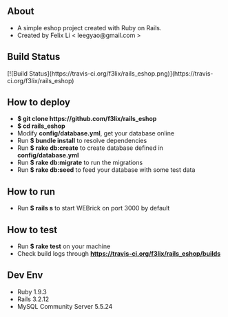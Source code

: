 <h2>About</h2>
<ul>
<li>A simple eshop project created with Ruby on Rails.</li>
<li>Created by Felix Li < leegyao@gmail.com > </li>
</ul>
<h2>Build Status</h2>
[![Build Status](https://travis-ci.org/f3lix/rails_eshop.png)](https://travis-ci.org/f3lix/rails_eshop)
<h2>How to deploy</h2>
<ul>
<li><b>$ git clone https://github.com/f3lix/rails_eshop</b></li>
<li><b>$ cd rails_eshop</b></li>
<li>Modify <b>config/database.yml</b>, get your database online</li>
<li>Run <b>$ bundle install</b> to resolve dependencies</li>
<li>Run <b>$ rake db:create</b> to create database defined in <b>config/database.yml</b></li>
<li>Run <b>$ rake db:migrate</b> to run the migrations</li>
<li>Run <b>$ rake db:seed</b> to feed your database with some test data</li>
</ul>
<h2>How to run</h2>
<ul>
<li>Run <b>$ rails s</b> to start WEBrick on port 3000 by default</li>
</ul>
<h2>How to test</h2>
<ul>
<li>Run <b>$ rake test</b> on your machine</li>
<li>Check build logs through <b><a href="https://travis-ci.org/f3lix/rails_eshop/builds" target="_block">https://travis-ci.org/f3lix/rails_eshop/builds</a></b></li>
</ul>
<h2>Dev Env</h2>
<ul>
<li>Ruby 1.9.3</li>
<li>Rails 3.2.12</li>
<li>MySQL Community Server 5.5.24</li>
</ul>
